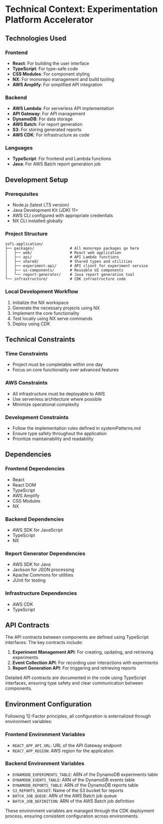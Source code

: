 # Technical Context: Experimentation Platform Accelerator

## Technologies Used

### Frontend
- **React**: For building the user interface
- **TypeScript**: For type-safe code
- **CSS Modules**: For component styling
- **NX**: For monorepo management and build tooling
- **AWS Amplify**: For simplified API integration

### Backend
- **AWS Lambda**: For serverless API implementation
- **API Gateway**: For API management
- **DynamoDB**: For data storage
- **AWS Batch**: For report generation
- **S3**: For storing generated reports
- **AWS CDK**: For infrastructure as code

### Languages
- **TypeScript**: For frontend and Lambda functions
- **Java**: For AWS Batch report generation job

## Development Setup

### Prerequisites
- Node.js (latest LTS version)
- Java Development Kit (JDK) 11+
- AWS CLI configured with appropriate credentials
- NX CLI installed globally

### Project Structure
```
sofi-application/
├── packages/                # All monorepo packages go here
│   ├── web/                 # React web application
│   ├── api/                 # API Lambda functions
│   ├── shared/              # Shared types and utilities
│   ├── experiment-api/      # API client for experiment service
│   ├── ui-components/       # Reusable UI components
│   └── report-generator/    # Java report generation tool
└── infrastructure/          # CDK infrastructure code
```

### Local Development Workflow
1. Initialize the NX workspace
2. Generate the necessary projects using NX
3. Implement the core functionality
4. Test locally using NX serve commands
5. Deploy using CDK

## Technical Constraints

### Time Constraints
- Project must be completable within one day
- Focus on core functionality over advanced features

### AWS Constraints
- All infrastructure must be deployable to AWS
- Use serverless architecture where possible
- Minimize operational complexity

### Development Constraints
- Follow the implementation rules defined in systemPatterns.md
- Ensure type safety throughout the application
- Prioritize maintainability and readability

## Dependencies

### Frontend Dependencies
- React
- React DOM
- TypeScript
- AWS Amplify
- CSS Modules
- NX

### Backend Dependencies
- AWS SDK for JavaScript
- TypeScript
- NX

### Report Generator Dependencies
- AWS SDK for Java
- Jackson for JSON processing
- Apache Commons for utilities
- JUnit for testing

### Infrastructure Dependencies
- AWS CDK
- TypeScript

## API Contracts

The API contracts between components are defined using TypeScript interfaces. The key contracts include:

1. **Experiment Management API**: For creating, updating, and retrieving experiments
2. **Event Collection API**: For recording user interactions with experiments
3. **Report Generation API**: For triggering and retrieving reports

Detailed API contracts are documented in the code using TypeScript interfaces, ensuring type safety and clear communication between components.

## Environment Configuration

Following 12-Factor principles, all configuration is externalized through environment variables:

### Frontend Environment Variables
- `REACT_APP_API_URL`: URL of the API Gateway endpoint
- `REACT_APP_REGION`: AWS region for the application

### Backend Environment Variables
- `DYNAMODB_EXPERIMENTS_TABLE`: ARN of the DynamoDB experiments table
- `DYNAMODB_EVENTS_TABLE`: ARN of the DynamoDB events table
- `DYNAMODB_REPORTS_TABLE`: ARN of the DynamoDB reports table
- `S3_REPORTS_BUCKET`: Name of the S3 bucket for reports
- `BATCH_JOB_QUEUE`: ARN of the AWS Batch job queue
- `BATCH_JOB_DEFINITION`: ARN of the AWS Batch job definition

These environment variables are managed through the CDK deployment process, ensuring consistent configuration across environments.